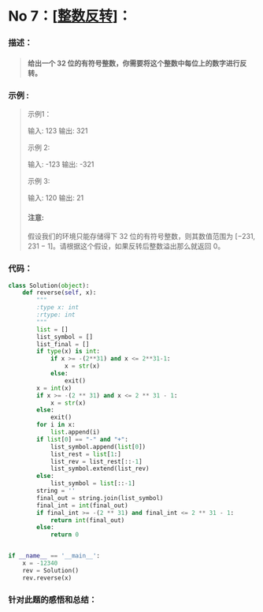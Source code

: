# No 7：[[整数反转](https://leetcode-cn.com/problems/reverse-integer/)]：

### **描述：**

> #### 给出一个 32 位的有符号整数，你需要将这个整数中每位上的数字进行反转。

### **示例 :**

> 示例1：
>
> 输入: 123
> 输出: 321
>
>  示例 2:
>
> 输入: -123
> 输出: -321
>
> 示例 3:
>
> 输入: 120
> 输出: 21
>
> #### **注意:**
>
> 假设我们的环境只能存储得下 32 位的有符号整数，则其数值范围为 [−231,  231 − 1]。请根据这个假设，如果反转后整数溢出那么就返回 0。

### **代码：**

```python
class Solution(object):
    def reverse(self, x):
        """
        :type x: int
        :rtype: int
        """
        list = []
        list_symbol = []
        list_final = []
        if type(x) is int:
            if x >= -(2**31) and x <= 2**31-1:
                x = str(x)
            else:
                exit()
        x = int(x)
        if x >= -(2 ** 31) and x <= 2 ** 31 - 1:
            x = str(x)
        else:
            exit()
        for i in x:
            list.append(i)
        if list[0] == "-" and "+":
            list_symbol.append(list[0])
            list_rest = list[1:]
            list_rev = list_rest[::-1]
            list_symbol.extend(list_rev)
        else:
            list_symbol = list[::-1]
        string = ''
        final_out = string.join(list_symbol)
        final_int = int(final_out)
        if final_int >= -(2 ** 31) and final_int <= 2 ** 31 - 1:
            return int(final_out)
        else:
            return 0


if __name__ == '__main__':
    x = -12340
    rev = Solution()
    rev.reverse(x)


```

### **针对此题的感悟和总结**：
